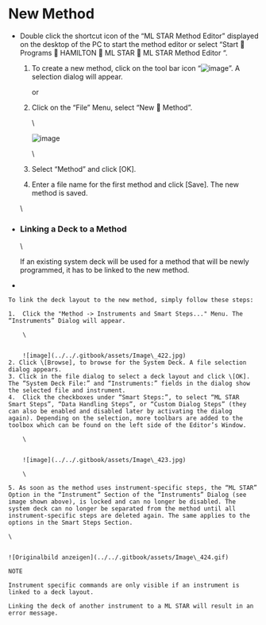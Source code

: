 # New Method

*   Double click the shortcut icon of the “ML STAR Method Editor” displayed on the desktop of the PC to start the method editor or select “Start  Programs  HAMILTON  ML STAR  ML STAR Method Editor “.

    1.  To create a new method, click on the tool bar icon “![image](../../.gitbook/assets/Image\_420.gif)”. A selection dialog will appear.

        or
    2.  Click on the “File” Menu, select “New  Method”.

        \


        ![image](../../.gitbook/assets/Image\_421.jpg)

        \

    3. Select “Method” and click \[OK].
    4. Enter a file name for the first method and click \[Save]. The new method is saved.

    \

*   ### ‌Linking a Deck to a Method‌

    \


    If an existing system deck will be used for a method that will be newly programmed, it has to be linked to the new method.
*

    To link the deck layout to the new method, simply follow these steps:

    1.  Click the "Method -> Instruments and Smart Steps..." Menu. The “Instruments” Dialog will appear.

        \


        ![image](../../.gitbook/assets/Image\_422.jpg)
    2. Click \[Browse], to browse for the System Deck. A file selection dialog appears.
    3. Click in the file dialog to select a deck layout and click \[OK]. The “System Deck File:” and “Instruments:” fields in the dialog show the selected file and instrument.
    4.  Click the checkboxes under “Smart Steps:”, to select “ML STAR Smart Steps”, “Data Handling Steps”, or “Custom Dialog Steps” (they can also be enabled and disabled later by activating the dialog again). Depending on the selection, more toolbars are added to the toolbox which can be found on the left side of the Editor’s Window.

        \


        ![image](../../.gitbook/assets/Image\_423.jpg)

        \

    5. As soon as the method uses instrument-specific steps, the “ML STAR” Option in the “Instrument” Section of the “Instruments” Dialog (see image shown above), is locked and can no longer be disabled. The system deck can no longer be separated from the method until all instrument-specific steps are deleted again. The same applies to the options in the Smart Steps Section.

    \


    ![Originalbild anzeigen](../../.gitbook/assets/Image\_424.gif)

    NOTE

    Instrument specific commands are only visible if an instrument is linked to a deck layout.

    Linking the deck of another instrument to a ML STAR will result in an error message.
